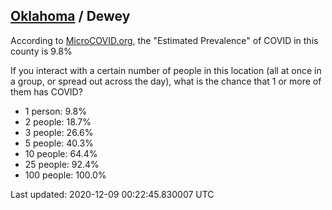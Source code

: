 
## [Oklahoma](/united-states/oklahoma) / Dewey

According to [MicroCOVID.org](http://microcovid.org),
the "Estimated Prevalence" of COVID in this county is 9.8%

If you interact with a certain number of people in this location
(all at once in a group, or spread out across the day), what is the chance that
1 or more of them has COVID?

- 1 person: 9.8%
- 2 people: 18.7%
- 3 people: 26.6%
- 5 people: 40.3%
- 10 people: 64.4%
- 25 people: 92.4%
- 100 people: 100.0%

Last updated: 2020-12-09 00:22:45.830007 UTC
